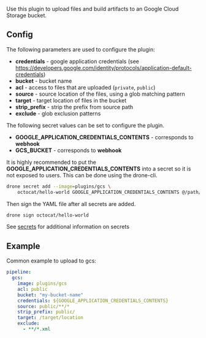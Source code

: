 Use this plugin to upload files and build artifacts to an Google Cloud Storage
bucket.

## Config

The following parameters are used to configure the plugin:

* **credentials** - google application credentials (see https://developers.google.com/identity/protocols/application-default-credentials)
* **bucket** - bucket name
* **acl** - access to files that are uploaded (`private`, `public`)
* **source** - source location of the files, using a glob matching pattern
* **target** - target location of files in the bucket
* **strip_prefix** - strip the prefix from source path
* **exclude** - glob exclusion patterns

The following secret values can be set to configure the plugin.

* **GOOGLE_APPLICATION_CREDENTIALS_CONTENTS** - corresponds to **webhook**
* **GCS_BUCKET** - corresponds to **webhook**

It is highly recommended to put the **GOOGLE_APPLICATION_CREDENTIALS_CONTENTS**
into a secret so it is not exposed to users. This can be done using the
drone-cli.

```bash
drone secret add --image=plugins/gcs \
    octocat/hello-world GOOGLE_APPLICATION_CREDENTIALS_CONTENTS @/path/to/application_credentials.json
```

Then sign the YAML file after all secrets are added.

```bash
drone sign octocat/hello-world
```

See [secrets](http://readme.drone.io/0.5/usage/secrets/) for additional
information on secrets

## Example

Common example to upload to gcs:

```yaml
pipeline:
  gcs:
    image: plugins/gcs
    acl: public
    bucket: "my-bucket-name"
    credentials: ${GOOGLE_APPLICATION_CREDENTIALS_CONTENTS}
    source: public/**/*
    strip_prefix: public/
    target: /target/location
    exclude:
      - **/*.xml
```
